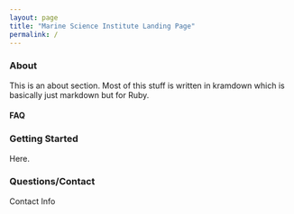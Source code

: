 ```yaml
---
layout: page
title: "Marine Science Institute Landing Page"
permalink: /
---
```


### About

This is an about section. Most of this stuff is written in kramdown which is basically just markdown but for Ruby. 

#### FAQ



### Getting Started

Here.

### Questions/Contact

Contact Info
